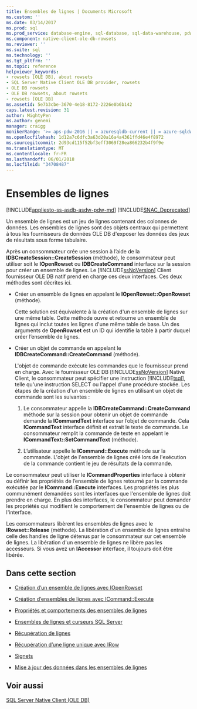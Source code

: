 ```yaml
---
title: Ensembles de lignes | Documents Microsoft
ms.custom: ''
ms.date: 03/14/2017
ms.prod: sql
ms.prod_service: database-engine, sql-database, sql-data-warehouse, pdw
ms.component: native-client-ole-db-rowsets
ms.reviewer: ''
ms.suite: sql
ms.technology: ''
ms.tgt_pltfrm: ''
ms.topic: reference
helpviewer_keywords:
- rowsets [OLE DB], about rowsets
- SQL Server Native Client OLE DB provider, rowsets
- OLE DB rowsets
- OLE DB rowsets, about rowsets
- rowsets [OLE DB]
ms.assetid: 5e7b3cbe-3670-4e18-8172-2226e0b6b142
caps.latest.revision: 31
author: MightyPen
ms.author: genemi
manager: craigg
monikerRange: '>= aps-pdw-2016 || = azuresqldb-current || = azure-sqldw-latest || >= sql-server-2016 || = sqlallproducts-allversions'
ms.openlocfilehash: 1d12a7c6dfc3a63d20a16a4a4361ffd46e4f8972
ms.sourcegitcommit: 2d93cd115f52bf3eff3069f28ea866232b4f9f9e
ms.translationtype: MT
ms.contentlocale: fr-FR
ms.lasthandoff: 06/01/2018
ms.locfileid: "34708487"
---
```

# <a name="rowsets"></a>Ensembles de lignes
[!INCLUDE[appliesto-ss-asdb-asdw-pdw-md](../../includes/appliesto-ss-asdb-asdw-pdw-md.md)]
[!INCLUDE[SNAC_Deprecated](../../includes/snac-deprecated.md)]

  Un ensemble de lignes est un jeu de lignes contenant des colonnes de données. Les ensembles de lignes sont des objets centraux qui permettent à tous les fournisseurs de données OLE DB d'exposer les données des jeux de résultats sous forme tabulaire.  
  
 Après un consommateur crée une session à l’aide de la **IDBCreateSession::CreateSession** (méthode), le consommateur peut utiliser soit le **IOpenRowset** ou **IDBCreateCommand** interface sur la session pour créer un ensemble de lignes. Le [!INCLUDE[ssNoVersion](../../includes/ssnoversion-md.md)] Client fournisseur OLE DB natif prend en charge ces deux interfaces. Ces deux méthodes sont décrites ici.  
  
-   Créer un ensemble de lignes en appelant le **IOpenRowset::OpenRowset** (méthode).  
  
     Cette solution est équivalente à la création d'un ensemble de lignes sur une même table. Cette méthode ouvre et retourne un ensemble de lignes qui inclut toutes les lignes d'une même table de base. Un des arguments de **OpenRowset** est un ID qui identifie la table à partir duquel créer l’ensemble de lignes.  
  
-   Créer un objet de commande en appelant le **IDBCreateCommand::CreateCommand** (méthode).  
  
     L'objet de commande exécute les commandes que le fournisseur prend en charge. Avec le fournisseur OLE DB [!INCLUDE[ssNoVersion](../../includes/ssnoversion-md.md)] Native Client, le consommateur peut spécifier une instruction [!INCLUDE[tsql](../../includes/tsql-md.md)], telle qu'une instruction SELECT ou l'appel d'une procédure stockée. Les étapes de la création d'un ensemble de lignes en utilisant un objet de commande sont les suivantes :  
  
    1.  Le consommateur appelle la **IDBCreateCommand::CreateCommand** méthode sur la session pour obtenir un objet de commande demande la **ICommandText** interface sur l’objet de commande. Cela **ICommandText** interface définit et extrait le texte de commande. Le consommateur remplit la commande de texte en appelant le **ICommandText::SetCommandText** (méthode).  
  
    2.  L’utilisateur appelle le **ICommand::Execute** méthode sur la commande. L'objet de l'ensemble de lignes créé lors de l'exécution de la commande contient le jeu de résultats de la commande.  
  
 Le consommateur peut utiliser le **ICommandProperties** interface à obtenir ou définir les propriétés de l’ensemble de lignes retourné par la commande exécutée par le **ICommand::Execute** interfaces. Les propriétés les plus communément demandées sont les interfaces que l'ensemble de lignes doit prendre en charge. En plus des interfaces, le consommateur peut demander les propriétés qui modifient le comportement de l'ensemble de lignes ou de l'interface.  
  
 Les consommateurs libèrent les ensembles de lignes avec le **IRowset::Release** (méthode). La libération d'un ensemble de lignes entraîne celle des handles de ligne détenus par le consommateur sur cet ensemble de lignes. La libération d'un ensemble de lignes ne libère pas les accesseurs. Si vous avez un **IAccessor** interface, il toujours doit être libérée.  
  
## <a name="in-this-section"></a>Dans cette section  
  
-   [Création d’un ensemble de lignes avec IOpenRowset](../../relational-databases/native-client-ole-db-rowsets/creating-a-rowset-with-iopenrowset.md)  
  
-   [Création d’ensembles de lignes avec ICommand::Execute](../../relational-databases/native-client-ole-db-rowsets/creating-rowsets-with-icommand-execute.md)  
  
-   [Propriétés et comportements des ensembles de lignes](../../relational-databases/native-client-ole-db-rowsets/rowset-properties-and-behaviors.md)  
  
-   [Ensembles de lignes et curseurs SQL Server](../../relational-databases/native-client-ole-db-rowsets/rowsets-and-sql-server-cursors.md)  
  
-   [Récupération de lignes](../../relational-databases/native-client-ole-db-rowsets/fetching-rows.md)  
  
-   [Récupération d’une ligne unique avec IRow](../../relational-databases/native-client-ole-db-rowsets/fetching-a-single-row-with-irow.md)  
  
-   [Signets](../../relational-databases/native-client-ole-db-rowsets/bookmarks.md)  
  
-   [Mise à jour des données dans les ensembles de lignes](../../relational-databases/native-client-ole-db-rowsets/updating-data-in-rowsets.md)  
  
## <a name="see-also"></a>Voir aussi  
 [SQL Server Native Client &#40;OLE DB&#41;](../../relational-databases/native-client/ole-db/sql-server-native-client-ole-db.md)  
  
  
